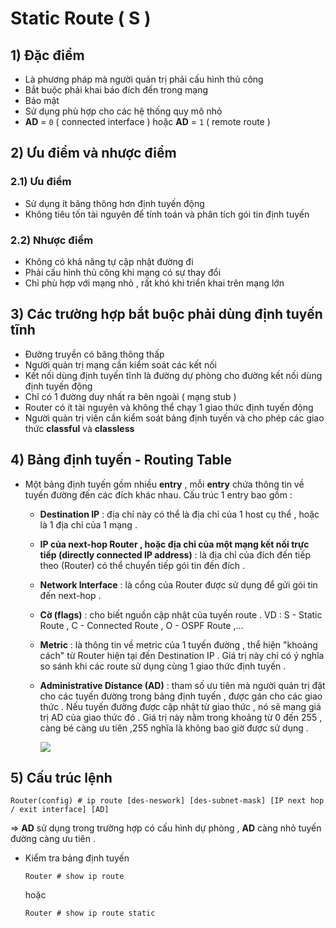 # Static Route ( S )
## **1) Đặc điểm**
- Là phương pháp mà người quản trị phải cấu hình thủ công 
- Bắt buộc phải khai báo đích đến trong mạng 
- Bảo mật 
- Sử dụng phù hợp cho các hệ thống quy mô nhỏ
- **AD** = `0` ( connected interface ) hoặc **AD** = `1` ( remote route )
## **2) Ưu điểm và nhược điểm**
### **2.1) Ưu điểm**
- Sử dụng ít băng thông hơn định tuyến động
- Không tiêu tốn tài nguyên để tính toán và phân tích gói tin định tuyến
### **2.2) Nhược điểm**
- Không có khả năng tự cập nhật đường đi
- Phải cấu hình thủ công khi mạng có sự thay đổi
- Chỉ phù hợp với mạng nhỏ , rất khó khi triển khai trên mạng lớn
## **3) Các trường hợp bắt buộc phải dùng định tuyến tĩnh**
- Đường truyền có băng thông thấp
- Người quản trị mạng cần kiểm soát các kết nối
- Kết nối dùng định tuyến tĩnh là đường dự phòng cho đường kết nối dùng định tuyến động
- Chỉ có 1 đường duy nhất ra bên ngoài ( mạng stub )
- Router có ít tài nguyên và không thể chạy 1 giao thức định tuyến động
- Người quản trị viên cần kiểm soát bảng định tuyến và cho phép các giao thức **classful** và **classless**
## **4) Bảng định tuyến - Routing Table**
- Một bảng định tuyến gồm nhiều **entry** , mỗi **entry** chứa thông tin về tuyến đường đến các đích khác nhau. Cấu trúc 1 entry bao gồm : 
    - **Destination IP** : địa chỉ này có thể là địa chỉ của 1 host cụ thể , hoặc là 1 địa chỉ của 1 mạng .
    - **IP của next-hop Router , hoặc địa chỉ của một mạng kết nối trực tiếp (directly connected IP address)** : là địa chỉ của đích đến tiếp theo (Router) có thể chuyển tiếp gói tin đến đích .
    - **Network Interface** : là cổng của Router được sử dụng để gửi gói tin đến next-hop .
    - **Cờ (flags)** : cho biết nguồn cập nhật của tuyến route . VD : S - Static Route , C - Connected Route , O - OSPF Route ,...
    - **Metric** : là thông tin về metric của 1 tuyến đường , thể hiện "khoảng cách" từ Router hiện tại đến Destination IP . Giá trị này chỉ có ý nghĩa so sánh khi các route sử dụng cùng 1 giao thức định tuyến .
    - **Administrative Distance (AD)** : tham số ưu tiên mà người quản trị đặt cho các tuyến đường trong bảng định tuyến , được gán cho các giao thức . Nếu tuyến đường được cập nhật từ giao thức , nó sẽ mang giá trị AD của giao thức đó . Giá trị này nằm trong khoảng từ 0 đến 255 , càng bé càng ưu tiên ,255 nghĩa là không bao giờ được sử dụng . 
    
        <img src=https://i.imgur.com/ieOdQly.png>


## **5) Cấu trúc lệnh**
```
Router(config) # ip route [des-neswork] [des-subnet-mask] [IP next hop / exit interface] [AD]
```
=> **AD** sử dụng trong trường hợp có cấu hình dự phòng , **AD** càng nhỏ tuyến đường càng ưu tiên . 
- Kiểm tra bảng định tuyến
    ```
    Router # show ip route
    ```
    hoặc
    ```
    Router # show ip route static
    ```
